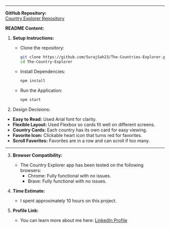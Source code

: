 
---

**GitHub Repository:**  
[Country Explorer Repository](https://github.com/SurajSah23/The-Countries-Explorer)

**README Content:**

1. **Setup Instructions:**
   - Clone the repository:
     ```bash
     git clone https://github.com/SurajSah23/The-Countries-Explorer.git
     cd The-Country-Explorer
     ```
   - Install Dependencies:
     ```bash
     npm install
     ```
   - Run the Application:
     ```bash
     npm start
     ```
     
2. Design Decisions:
- **Easy to Read:** Used Arial font for clarity.
- **Flexible Layout:** Used Flexbox so cards fit well on different screens.
- **Country Cards:** Each country has its own card for easy viewing.
- **Favorite Icon:** Clickable heart icon that turns red for favorites.
- **Scroll Favorites:** Favorites are in a row and can scroll if too many.

--- 

3. **Browser Compatibility:**
   - The Country Explorer app has been tested on the following browsers:
     - Chrome: Fully functional with no issues.
     - Brave: Fully functional with no issues.

4. **Time Estimate:**
   - I spent approximately 10 hours on this project.

5. **Profile Link:**
   - You can learn more about me here: [LinkedIn Profile](https://www.linkedin.com/in/suraj-sah-b350a42b9/)

